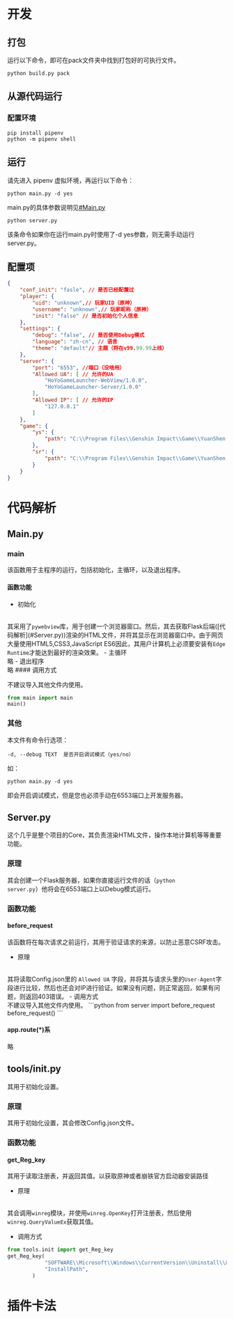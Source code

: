 # 开发
## 打包
运行以下命令，即可在pack文件夹中找到打包好的可执行文件。

```shell
python build.py pack
```
## 从源代码运行
### 配置环境

```shell
pip install pipenv
python -m pipenv shell
```

## 运行
请先进入 pipenv 虚拟环境，再运行以下命令：
```shell
python main.py -d yes
```
main.py的具体参数说明见[#Main.py](#Main.py)
```shell
python server.py
```

该条命令如果你在运行main.py时使用了-d yes参数，则无需手动运行server.py。
## 配置项
```json
{
    "conf_init": "fasle", // 是否已经配置过
    "player": {
        "uid": "unknown",// 玩家UID（原神）
        "username": "unknown",// 玩家昵称（原神）
        "init": "false" // 是否初始化个人信息
    },
    "settings": {
        "debug": "false", // 是否使用Debug模式
        "language": "zh-cn", // 语言
        "theme": "default"// 主题（将在v99.99.99上线）
    },
    "server": {
        "port": "6553", //端口（没啥用）
        "Allowed UA": [ // 允许的UA
            "HoYoGameLauncher-WebView/1.0.0",
            "HoYoGameLauncher-Server/1.0.0"
        ],
        "Allowed IP": [ // 允许的IP
            "127.0.0.1"
        ]
    },
    "game": {
        "ys": {
            "path": "C:\\Program Files\\Genshin Impact\\Game\\YuanShen.exe"// 原神路径
        },
        "sr": {
            "path": "C:\\Program Files\\Genshin Impact\\Game\\YuanShen.exe"// 崩铁路径
        }
    }
}
```
# 代码解析
## Main.py
### main
该函数用于主程序的运行，包括初始化，主循环，以及退出程序。

#### 函数功能
- 初始化
<br>
其采用了<code>pywebview</code>库，用于创建一个浏览器窗口。然后，其去获取Flask后端([代码解析](#Server.py))渲染的HTML文件，并将其显示在浏览器窗口中。由于网页大量使用HTML5,CSS3,JavaScript ES6因此，其用户计算机上必须要安装有<code>Edge Runtime</code>才能达到最好的渲染效果。
- 主循环
  <br>
  略
- 退出程序
  <br>
  略
#### 调用方式

不建议导入其他文件内使用。
```python
from main import main
main()
```
### 其他
本文件有命令行选项：
```
-d, --debug TEXT  是否开启调试模式（yes/no）
```
如：
```
python main.py -d yes
```
即会开启调试模式，但是您也必须手动在6553端口上开发服务器。
## Server.py
这个几乎是整个项目的Core，其负责渲染HTML文件，操作本地计算机等等重要功能。
### 原理
其会创建一个Flask服务器，如果你直接运行文件的话（<code>python server.py</code>）他将会在6553端口上以Debug模式运行。
### 函数功能
#### before_request
该函数将在每次请求之前运行，其用于验证请求的来源，以防止恶意CSRF攻击。
- 原理
<br>
  其将读取Config.json里的 <code>Allowed UA</code> 字段，并将其与请求头里的<code>User-Agent</code>字段进行比较，然后也还会对IP进行验证。如果没有问题，则正常返回，如果有问题，则返回403错误。
- 调用方式
<br>
  不建议导入其他文件内使用。
```python
from server import before_request
before_request()
```

#### app.route(*)系
略

## tools/init.py
其用于初始化设置。
### 原理
其用于初始化设置，其会修改Config.json文件。
### 函数功能
#### get_Reg_key
其用于读取注册表，并返回其值。以获取原神或者崩铁官方启动器安装路径
- 原理
<br>
  其会调用<code>winreg</code>模块，并使用<code>winreg.OpenKey</code>打开注册表，然后使用<code>winreg.QueryValueEx</code>获取其值。

- 调用方式
```python
from tools.init import get_Reg_key
get_Reg_key(
            "SOFTWARE\\Microsoft\\Windows\\CurrentVersion\\Uninstall\\崩坏：星穹铁道",
            "InstallPath",
        )
```

# 插件卡法


